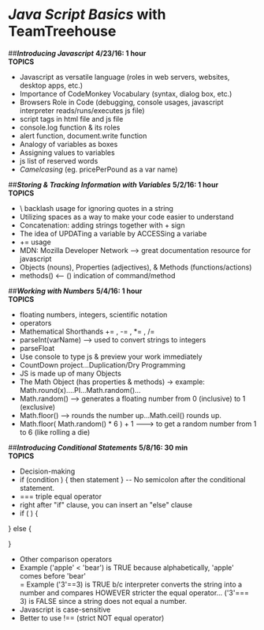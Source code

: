 # _Java Script Basics_ with TeamTreehouse   

##**_Introducing Javascript_**
**4/23/16: 1 hour**  
**TOPICS** 
- Javascript as versatile language (roles in web servers, websites, desktop apps, etc.)  
- Importance of CodeMonkey Vocabulary (syntax, dialog box, etc.)  
- Browsers Role in Code (debugging, console usages, javascript interpreter reads/runs/executes js file)  
- script tags in html file and js file
- console.log function & its roles
- alert function, document.write function  
- Analogy of variables as boxes  
- Assigning values to variables  
- js list of reserved words  
- _Camelcasing_ (eg. pricePerPound as a var name)    
  

##**_Storing & Tracking Information with Variables_**
**5/2/16: 1 hour**  
 **TOPICS** 
- \ backlash usage for ignoring quotes in a string
- Utilizing spaces as a way to make your code easier to understand  
- Concatenation: adding strings together with + sign  
- The idea of UPDATing a variable by ACCESSing a variabe  
- += usage  
- MDN: Mozilla Developer Network --> great documentation resource for javascript   
- Objects (nouns), Properties (adjectives), & Methods (functions/actions) 
- methods()  <-- ()  indication of command/method 

##**_Working with Numbers_**
**5/4/16: 1 hour**  
 **TOPICS**  
 - floating numbers, integers, scientific notation
 - operators  
 - Mathematical Shorthands += , -= , *= , /=  
 - parseInt(varName) --> used to convert strings to integers  
 - parseFloat
 - Use console to type js & preview your work immediately  
 - CountDown project...Duplication/Dry Programming  
 - JS is made up of many Objects  
 - The Math Object (has properties & methods) -> example: Math.round(x)....PI...Math.random()...  
 - Math.random() --> generates a floating number from 0 (inclusive) to 1 (exclusive)  
 - Math.floor() --> rounds the number up...Math.ceil() rounds up.  
 - Math.floor( Math.random() * 6 ) + 1 ---> to get a random number from 1 to 6 (like rolling a die)    


##**_Introducing Conditional Statements_**
**5/8/16: 30 min**  
**TOPICS**   
- Decision-making                              
- if (condition ) { then statement } -- No semicolon after the conditional statement.  
- === triple equal operator
- right after "if" clause, you can insert an "else" clause  
- if ( ) {
	
} else {
	
}  
- Other comparison operators 
- Example ('apple' < 'bear') is TRUE because alphabetically, 'apple' comes before 'bear'  
= Example ('3'==3) is TRUE b/c interpreter converts the string into a number and compares HOWEVER stricter the equal operator...
('3'=== 3) is FALSE since a string does not equal a number.  
- Javascript is case-sensitive  
- Better to use !== (strict NOT equal operator)



















